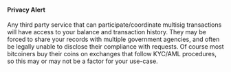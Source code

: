 #### Privacy Alert
Any third party service that can participate/coordinate multisig transactions will have access to your balance and transaction history.
They may be forced to share your records with multiple government agencies, and often be legally unable to disclose their compliance with requests.
Of course most bitcoiners buy their coins on exchanges that follow KYC/AML procedures, so this may or may not be a factor for your use-case.

